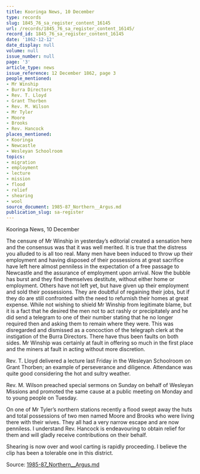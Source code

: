 ```yaml
---
title: Kooringa News, 10 December
type: records
slug: 1845_76_sa_register_content_16145
url: /records/1845_76_sa_register_content_16145/
record_id: 1845_76_sa_register_content_16145
date: '1862-12-12'
date_display: null
volume: null
issue_number: null
page: '3'
article_type: news
issue_reference: 12 December 1862, page 3
people_mentioned:
- Mr Winship
- Burra Directors
- Rev. T. Lloyd
- Grant Thorben
- Rev. M. Wilson
- Mr Tyler
- Moore
- Brooks
- Rev. Hancock
places_mentioned:
- Kooringa
- Newcastle
- Wesleyan Schoolroom
topics:
- migration
- employment
- lecture
- mission
- flood
- relief
- shearing
- wool
source_document: 1985-87_Northern__Argus.md
publication_slug: sa-register
---
```


Kooringa News, 10 December

The censure of Mr Winship in yesterday’s editorial created a sensation here and the consensus was that it was well merited.  It is true that the distress you alluded to is all too real.  Many men have been induced to throw up their employment and having disposed of their possessions at great sacrifice have left here almost penniless in the expectation of a free passage to Newcastle and the assurance of employment upon arrival.  Now the bubble has burst and they find themselves destitute, without either home or employment.  Others have not left yet, but have given up their employment and sold their possessions.  They are doubtful of regaining their jobs, but if they do are still confronted with the need to refurnish their homes at great expense.  While not wishing to shield Mr Winship from legitimate blame, but it is a fact that he desired the men not to act rashly or precipitately and he did send a telegram to one of their number stating that he no longer required then and asking them to remain where they were.  This was disregarded and dismissed as a concoction of the telegraph clerk at the instigation of the Burra Directors.   There have thus been faults on both sides.  Mr Winship was certainly at fault in offering so much in the first place and the miners at fault in acting without more discretion.

Rev. T. Lloyd delivered a lecture last Friday in the Wesleyan Schoolroom on Grant Thorben; an example of perseverance and diligence.  Attendance was quite good considering the hot and sultry weather.

Rev. M. Wilson preached special sermons on Sunday on behalf of Wesleyan Missions and promoted the same cause at a public meeting on Monday and to young people on Tuesday.

On one of Mr Tyler’s northern stations recently a flood swept away the huts and total possessions of two men named Moore and Brooks who were living there with their wives.  They all had a very narrow escape and are now penniless.  I understand Rev. Hancock is endeavouring to obtain relief for them and will gladly receive contributions on their behalf.

Shearing is now over and wool carting is rapidly proceeding.  I believe the clip has been a tolerable one in this district.

Source: [1985-87_Northern__Argus.md](/downloads/markdown/1985-87_Northern__Argus.md)
